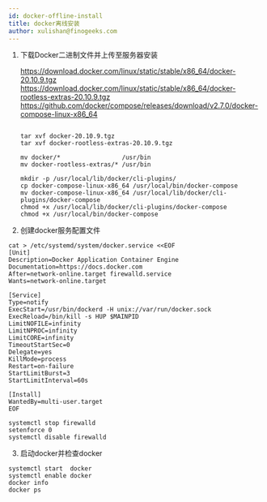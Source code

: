 ```yaml
---
id: docker-offline-install
title: docker离线安装
author: xulishan@finogeeks.com
---
```




1. 下载Docker二进制文件并上传至服务器安装
   
   https://download.docker.com/linux/static/stable/x86_64/docker-20.10.9.tgz
   https://download.docker.com/linux/static/stable/x86_64/docker-rootless-extras-20.10.9.tgz
   https://github.com/docker/compose/releases/download/v2.7.0/docker-compose-linux-x86_64


   ```shell
   
   tar xvf docker-20.10.9.tgz
   tar xvf docker-rootless-extras-20.10.9.tgz
   
   mv docker/*                 /usr/bin
   mv docker-rootless-extras/* /usr/bin
   
   mkdir -p /usr/local/lib/docker/cli-plugins/
   cp docker-compose-linux-x86_64 /usr/local/bin/docker-compose
   mv docker-compose-linux-x86_64 /usr/local/lib/docker/cli-plugins/docker-compose
   chmod +x /usr/local/lib/docker/cli-plugins/docker-compose
   chmod +x /usr/local/bin/docker-compose
   
   ```

2. 创建docker服务配置文件

```shell
cat > /etc/systemd/system/docker.service <<EOF
[Unit]
Description=Docker Application Container Engine
Documentation=https://docs.docker.com
After=network-online.target firewalld.service
Wants=network-online.target

[Service]
Type=notify
ExecStart=/usr/bin/dockerd -H unix://var/run/docker.sock
ExecReload=/bin/kill -s HUP $MAINPID
LimitNOFILE=infinity
LimitNPROC=infinity
LimitCORE=infinity
TimeoutStartSec=0
Delegate=yes
KillMode=process
Restart=on-failure
StartLimitBurst=3
StartLimitInterval=60s

[Install]
WantedBy=multi-user.target
EOF

systemctl stop firewalld
setenforce 0
systemctl disable firewalld

```
3. 启动docker并检查docker

```shell
systemctl start  docker
systemctl enable docker
docker info
docker ps
```
